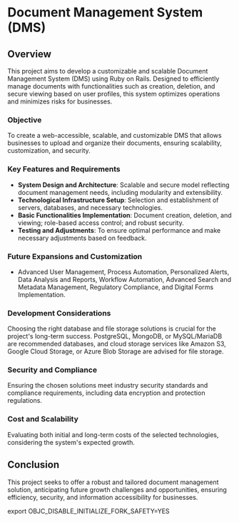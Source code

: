 # Document Management System (DMS)

## Overview

This project aims to develop a customizable and scalable Document Management System (DMS) using Ruby on Rails. Designed to efficiently manage documents with functionalities such as creation, deletion, and secure viewing based on user profiles, this system optimizes operations and minimizes risks for businesses.

### Objective

To create a web-accessible, scalable, and customizable DMS that allows businesses to upload and organize their documents, ensuring scalability, customization, and security.

### Key Features and Requirements

- **System Design and Architecture**: Scalable and secure model reflecting document management needs, including modularity and extensibility.
- **Technological Infrastructure Setup**: Selection and establishment of servers, databases, and necessary technologies.
- **Basic Functionalities Implementation**: Document creation, deletion, and viewing; role-based access control; and robust security.
- **Testing and Adjustments**: To ensure optimal performance and make necessary adjustments based on feedback.

### Future Expansions and Customization

- Advanced User Management, Process Automation, Personalized Alerts, Data Analysis and Reports, Workflow Automation, Advanced Search and Metadata Management, Regulatory Compliance, and Digital Forms Implementation.

### Development Considerations

Choosing the right database and file storage solutions is crucial for the project's long-term success. PostgreSQL, MongoDB, or MySQL/MariaDB are recommended databases, and cloud storage services like Amazon S3, Google Cloud Storage, or Azure Blob Storage are advised for file storage.

### Security and Compliance

Ensuring the chosen solutions meet industry security standards and compliance requirements, including data encryption and protection regulations.

### Cost and Scalability

Evaluating both initial and long-term costs of the selected technologies, considering the system's expected growth.

## Conclusion

This project seeks to offer a robust and tailored document management solution, anticipating future growth challenges and opportunities, ensuring efficiency, security, and information accessibility for businesses.


export OBJC_DISABLE_INITIALIZE_FORK_SAFETY=YES